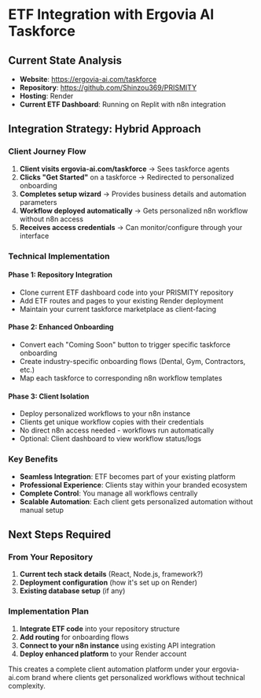 # ETF Integration with Ergovia AI Taskforce

## Current State Analysis
- **Website**: https://ergovia-ai.com/taskforce 
- **Repository**: https://github.com/Shinzou369/PRISMITY
- **Hosting**: Render
- **Current ETF Dashboard**: Running on Replit with n8n integration

## Integration Strategy: Hybrid Approach

### Client Journey Flow
1. **Client visits ergovia-ai.com/taskforce** → Sees taskforce agents
2. **Clicks "Get Started"** on a taskforce → Redirected to personalized onboarding
3. **Completes setup wizard** → Provides business details and automation parameters
4. **Workflow deployed automatically** → Gets personalized n8n workflow without n8n access
5. **Receives access credentials** → Can monitor/configure through your interface

### Technical Implementation

#### Phase 1: Repository Integration
- Clone current ETF dashboard code into your PRISMITY repository
- Add ETF routes and pages to your existing Render deployment
- Maintain your current taskforce marketplace as client-facing

#### Phase 2: Enhanced Onboarding
- Convert each "Coming Soon" button to trigger specific taskforce onboarding
- Create industry-specific onboarding flows (Dental, Gym, Contractors, etc.)
- Map each taskforce to corresponding n8n workflow templates

#### Phase 3: Client Isolation
- Deploy personalized workflows to your n8n instance
- Clients get unique workflow copies with their credentials
- No direct n8n access needed - workflows run automatically
- Optional: Client dashboard to view workflow status/logs

### Key Benefits
- **Seamless Integration**: ETF becomes part of your existing platform
- **Professional Experience**: Clients stay within your branded ecosystem
- **Complete Control**: You manage all workflows centrally
- **Scalable Automation**: Each client gets personalized automation without manual setup

## Next Steps Required

### From Your Repository
1. **Current tech stack details** (React, Node.js, framework?)
2. **Deployment configuration** (how it's set up on Render)
3. **Existing database setup** (if any)

### Implementation Plan
1. **Integrate ETF code** into your repository structure
2. **Add routing** for onboarding flows
3. **Connect to your n8n instance** using existing API integration
4. **Deploy enhanced platform** to your Render account

This creates a complete client automation platform under your ergovia-ai.com brand where clients get personalized workflows without technical complexity.